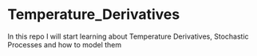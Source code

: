 # Temperature_Derivatives
In this repo I will start learning about Temperature Derivatives, Stochastic Processes and how to model them
